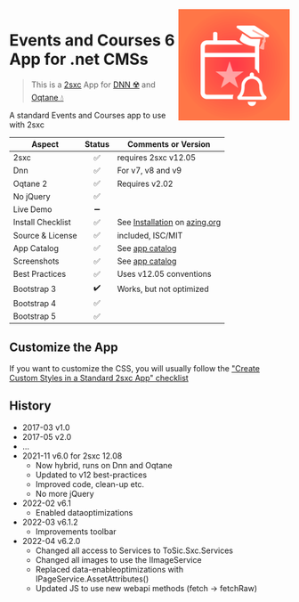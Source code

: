 <img src="app-icon.png" align="right" width="200px">

# Events and Courses 6 App for .net CMSs

> This is a [2sxc](https://2sxc.org) App for [DNN ☢️](https://www.dnnsoftware.com/) and [Oqtane 💧](https://www.oqtane.org/)

A standard Events and Courses app to use with 2sxc

| Aspect              | Status | Comments or Version |
| ------------------- | :----: | ------------------- |
| 2sxc                | ✅    | requires 2sxc v12.05
| Dnn                 | ✅    | For v7, v8 and v9
| Oqtane 2            | ✅    | Requires v2.02
| No jQuery           | ✅    | 
| Live Demo           | ➖    |
| Install Checklist   | ✅    | See [Installation](https://azing.org/2sxc/r/j3DB7UTx) on [azing.org](https://azing.org/2sxc)
| Source & License    | ✅    | included, ISC/MIT
| App Catalog         | ✅    | See [app catalog](https://2sxc.org/en/apps/app/course-and-events-v6-for-dnn-and-oqtane)
| Screenshots         | ✅    | See [app catalog](https://2sxc.org/en/apps/app/course-and-events-v6-for-dnn-and-oqtane)
| Best Practices      | ✅    | Uses v12.05 conventions
| Bootstrap 3         | ✔️    | Works, but not optimized 
| Bootstrap 4         | ✅    | 
| Bootstrap 5         | ✅    | 


## Customize the App

If you want to customize the CSS, you will usually follow the ["Create Custom Styles in a Standard 2sxc App" checklist](https://azing.org/2sxc/r/gg_aB9FD)

## History

* 2017-03 v1.0
* 2017-05 v2.0
* ...
* 2021-11 v6.0 for 2sxc 12.08
  * Now hybrid, runs on Dnn and Oqtane
  * Updated to v12 best-practices
  * Improved code, clean-up etc.
  * No more jQuery
* 2022-02 v6.1
  * Enabled dataoptimizations
* 2022-03 v6.1.2
  * Improvements toolbar
* 2022-04 v6.2.0 
  * Changed all access to Services to ToSic.Sxc.Services
  * Changed all images to use the IImageService
  * Replaced data-enableoptimizations with IPageService.AssetAttributes()
  * Updated JS to use new webapi methods (fetch -> fetchRaw)